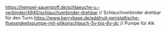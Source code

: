 https://hempel-sauerstoff.de/schlaeuche-u.-verbinder/4940/schlauchverbinder-drehbar     // Schlauchverbinder drehbar  für den Turm
https://www.berrybase.de/adafruit-peristaltische-fluessigkeitspumpe-mit-silikonschlauch-5v-bis-6v-dc    // Pumpe für Alk

